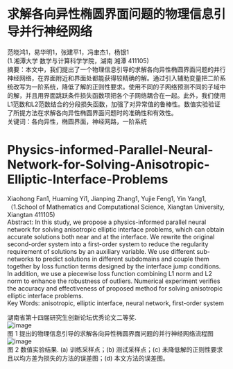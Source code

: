 # 求解各向异性椭圆界面问题的物理信息引导并行神经网络   
范晓鸿1，易华明1，张建平1，冯聿杰1，杨银1   
(1.湘潭大学 数学与计算科学学院，湖南 湘潭 411105)   
摘要：本文中，我们提出了一个物理信息引导的求解各向异性椭圆界面问题的并行神经网络，在界面附近和界面处都能获得较精确的解。通过引入辅助变量把二阶系统改写为一阶系统，降低了解的正则性要求。使用不同的子网络预测不同的子域中的解，并且用界面跳跃条件损失函数项把各个子网络耦合在一起。此外，我们使用L1范数和L2范数结合的分段损失函数，加强了对异常值的鲁棒性。数值实验验证了所提方法在求解各向异性椭圆界面问题时的准确性和有效性。   
关键词：各向异性，椭圆界面，神经网路，一阶系统


# Physics-informed-Parallel-Neural-Network-for-Solving-Anisotropic-Elliptic-Interface-Problems   
Xiaohong Fan1, Huaming Yi1, Jianping Zhang1, Yujie Feng1, Yin Yang1,   
（1.School of Mathematics and Computational Science, Xiangtan University, Xiangtan 411105)   
Abstract: In this study, we propose a physics-informed parallel neural network for solving anisotropic elliptic interface problems, which can obtain accurate solutions both near and at the interface. We rewrite the original second-order system into a first-order system to reduce the regularity requirement of solutions by an auxiliary variable. We use different sub-networks to predict solutions in different subdomains and couple them together by loss function terms designed by the interface jump conditions. In addition, we use a piecewise loss function combining L1 norm and L2 norm to enhance the robustness of outliers. Numerical experiment verifies the accuracy and effectiveness of proposed method for solving anisotropic elliptic interface problems.    
Key Words: anisotropic, elliptic interface, neural network, first-order system

湖南省第十四届研究生创新论坛优秀论文二等奖.   
![image](https://user-images.githubusercontent.com/48355877/185525824-6041722d-26c8-405f-aeb7-957a402ec4d2.png)   
图 1  提出的物理信息引导的求解各向异性椭圆界面问题的并行神经网络流程图   
![image](https://user-images.githubusercontent.com/48355877/185525887-49977ddf-dcd2-4e26-8367-275806ebe8f1.png)   
图 2  数值实验结果. (a) 训练采样点；(b) 测试采样点；(c) 未降低解的正则性要求且以均方差为损失的方法的误差图；(d) 本文方法的误差图。
